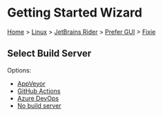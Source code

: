 <!--
GENERATED FILE - DO NOT EDIT
This file was generated by [MarkdownSnippets](https://github.com/SimonCropp/MarkdownSnippets).
Source File: /docs/mdsource/wiz/Linux_Rider_Gui_Fixie.source.md
To change this file edit the source file and then run MarkdownSnippets.
-->

# Getting Started Wizard

[Home](/docs/wiz/readme.md) > [Linux](Linux.md) > [JetBrains Rider](Linux_Rider.md) > [Prefer GUI](Linux_Rider_Gui.md) > [Fixie](Linux_Rider_Gui_Fixie.md)

## Select Build Server

Options:
 * [AppVeyor](Linux_Rider_Gui_Fixie_AppVeyor.md)
 * [GitHub Actions](Linux_Rider_Gui_Fixie_GitHubActions.md)
 * [Azure DevOps](Linux_Rider_Gui_Fixie_AzureDevOps.md)
 * [No build server](Linux_Rider_Gui_Fixie_None.md)
